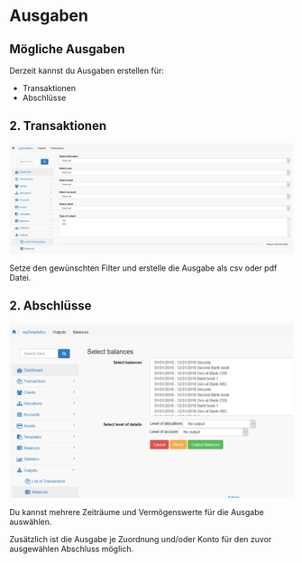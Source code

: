 # Ausgaben

## Mögliche Ausgaben

Derzeit kannst du Ausgaben erstellen für:

* Transaktionen
* Abschlüsse

## 2. Transaktionen

![Ausgabe von Transaktionen](../../.gitbook/assets/outputs_tra.png)

Setze den gewünschten Filter und erstelle die Ausgabe als csv oder pdf Datei.

## 2. Abschlüsse

![Ausgabe von Abschl&#xFC;ssen](../../.gitbook/assets/outputs_bal.png)

Du kannst mehrere Zeiträume und Vermögenswerte für die Ausgabe auswählen.

Zusätzlich ist die Ausgabe je Zuordnung und/oder Konto für den zuvor ausgewählen Abschluss möglich.

